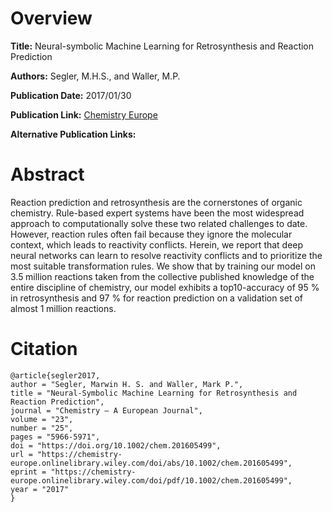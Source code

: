 # Overview
**Title:**
Neural-symbolic Machine Learning for Retrosynthesis and Reaction Prediction

**Authors:**
Segler, M.H.S., and Waller, M.P.

**Publication Date:**
2017/01/30

**Publication Link:**
[Chemistry Europe](https://chemistry-europe.onlinelibrary.wiley.com/doi/abs/10.1002/chem.201605499)

**Alternative Publication Links:**

# Abstract
Reaction prediction and retrosynthesis are the cornerstones of organic chemistry. Rule-based expert systems have been the most widespread approach to computationally solve these two related challenges to date. However, reaction rules often fail because they ignore the molecular context, which leads to reactivity conflicts. Herein, we report that deep neural networks can learn to resolve reactivity conflicts and to prioritize the most suitable transformation rules. We show that by training our model on 3.5 million reactions taken from the collective published knowledge of the entire discipline of chemistry, our model exhibits a top10-accuracy of 95 % in retrosynthesis and 97 % for reaction prediction on a validation set of almost 1 million reactions.
# Citation
```
@article{segler2017,
author = "Segler, Marwin H. S. and Waller, Mark P.",
title = "Neural-Symbolic Machine Learning for Retrosynthesis and Reaction Prediction",
journal = "Chemistry – A European Journal",
volume = "23",
number = "25",
pages = "5966-5971",
doi = "https://doi.org/10.1002/chem.201605499",
url = "https://chemistry-europe.onlinelibrary.wiley.com/doi/abs/10.1002/chem.201605499",
eprint = "https://chemistry-europe.onlinelibrary.wiley.com/doi/pdf/10.1002/chem.201605499",
year = "2017"
}
```

